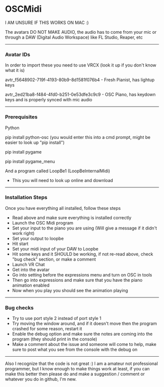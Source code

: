 # OSCMidi

I AM UNSURE IF THIS WORKS ON MAC :)

The avatars DO NOT MAKE AUDIO, the audio has to come from your mic or through a DAW (Digital Audio Workspace) like FL Studio, Reaper, etc

-----------------------------------

### Avatar IDs

In order to import these you need to use VRCX (look it up if you don't know what it is)

avtr_f5648902-719f-4193-80b9-8d1581f076b4 - Fresh Pianist, has lightup keys

avtr_2ed21ba8-f484-4fd0-b251-0e53dfe3c9c9 - OSC Piano, has keydown keys and is properly synced with mic audio

-----------------------------------

### Prerequisites

Python

pip install python-osc
(you would enter this into a cmd prompt, might be easier to look up "pip install")

pip install pygame

pip install pygame_menu

And a program called LoopBe1 (LoopBeInternalMidi)
- This you will need to look up online and download

-----------------------------------

### Installation Steps

Once you have everything all installed, follow these steps

- Read above and make sure everything is installed correctly
- Launch the OSC Midi program
- Set your input to the piano you are using (Will give a message if it didn't work right)
- Set your output to loopbe
- Hit start
- Set your midi input of your DAW to Loopbe
- Hit some keys and it SHOULD be working, if not re-read above, check "bug check" section, or make a comment
- Launch VR Chat
- Get into the avatar
- Go into setting before the expressions menu and turn on OSC in tools
- Then go into expressions and make sure that you have the piano animation enabled
- Now when you play you should see the animation playing

-----------------------------------

### Bug checks

- Try to use port style 2 instead of port style 1
- Try moving the window around, and if it doesn't move then the program crashed for some reason, restart it
- Enable the debug option and make sure the notes are coming into the program (they should print in the console)
- Make a comment about the issue and someone will come to help, make sure to post what you see from the console with the debug on

-----------------------------------

Also I recognize that the code is not great :) I am a amateur not professional programmer, but I know enough to make things work at least, if you can make this better then please do and make a suggestion / comment or whatever you do in github, I'm new. 
